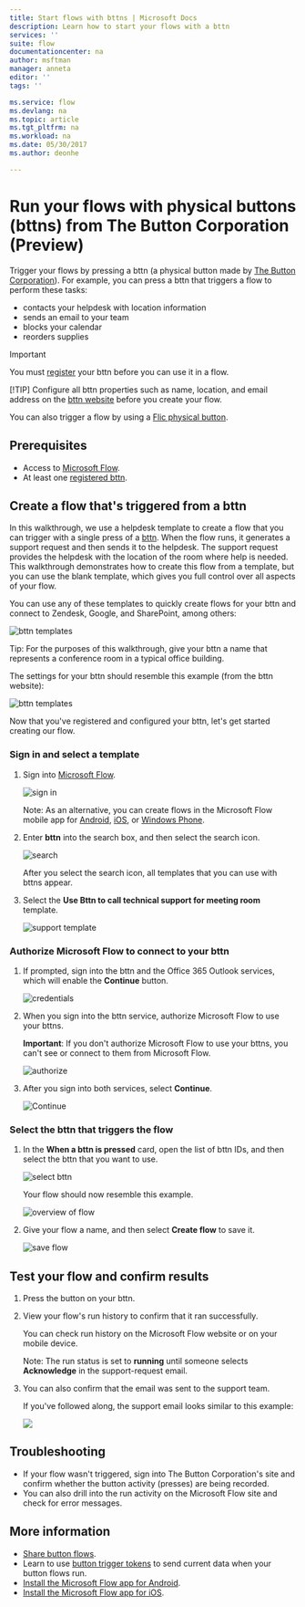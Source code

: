 ```yaml
---
title: Start flows with bttns | Microsoft Docs
description: Learn how to start your flows with a bttn
services: ''
suite: flow
documentationcenter: na
author: msftman
manager: anneta
editor: ''
tags: ''

ms.service: flow
ms.devlang: na
ms.topic: article
ms.tgt_pltfrm: na
ms.workload: na
ms.date: 05/30/2017
ms.author: deonhe

---
```

# Run your flows with physical buttons (bttns) from The Button Corporation (Preview)
Trigger your flows by pressing a bttn (a physical button made by [The Button Corporation](https://my.bt.tn/)). For example, you can press a bttn that triggers a flow to perform these tasks:

* contacts your helpdesk with location information
* sends an email to your team
* blocks your calendar
* reorders supplies

> [!IMPORTANT]
> You must [register](https://my.bt.tn/) your bttn before you can use it in a flow.
> 
> [!TIP]
> Configure all bttn properties such as name, location, and email address on the [bttn website](https://my.bt.tn/) before you create your flow.
> 
> 

You can also trigger a flow by using a [Flic physical button](flic-button-flows.md).

## Prerequisites
* Access to [Microsoft Flow](https://flow.microsoft.com).
* At least one [registered bttn](https://my.bt.tn/).

## Create a flow that's triggered from a bttn
In this walkthrough, we use a helpdesk template to create a flow that you can trigger with a single press of a [bttn](https://my.bt.tn/). When the flow runs, it generates a support request and then sends it to the helpdesk. The support request provides the helpdesk with the location of the room where help is needed. This walkthrough demonstrates how to create this flow from a template, but you can use the blank template, which gives you full control over all aspects of your flow.

You can use any of these templates to quickly create flows for your bttn and connect to Zendesk, Google, and SharePoint, among others:

![bttn templates](./media/bttn-button-flows/bttn-templates.png)

Tip: For the purposes of this walkthrough, give your bttn a name that represents a conference room in a typical office building.

The settings for your bttn should resemble this example (from the bttn website):

![bttn templates](./media/bttn-button-flows/bttn-config.png)

Now that you've registered and configured your bttn, let's get started creating our flow.

### Sign in and select a template
1. Sign into [Microsoft Flow](https://flow.microsoft.com).
   
    ![sign in](./media/bttn-button-flows/sign-into-flow.png)
   
    Note: As an alternative, you can create flows in the Microsoft Flow mobile app for [Android](https://aka.ms/flowmobiledocsandroid), [iOS](https://aka.ms/flowmobiledocsios), or [Windows Phone](https://aka.ms/flowmobilewindows).
2. Enter **bttn** into the search box, and then select the search icon.
   
    ![search](./media/bttn-button-flows/bttn-search-template.png)
   
    After you select the search icon, all templates that you can use with bttns appear.
3. Select the **Use Bttn to call technical support for meeting room** template.
   
    ![support template](./media/bttn-button-flows/bttn-select-template.png)

### Authorize Microsoft Flow to connect to your bttn
1. If prompted, sign into the bttn and the Office 365 Outlook services, which will enable the **Continue** button.
   
    ![credentials](./media/bttn-button-flows/bttn-provide-credentials.png)
2. When you sign into the bttn service, authorize Microsoft Flow to use your bttns.
   
    **Important**: If you don't authorize Microsoft Flow to use your bttns, you can't see or connect to them from Microsoft Flow.
   
    ![authorize](./media/bttn-button-flows/authorize-bttn.png)
3. After you sign into both services, select **Continue**.
   
    ![Continue](./media/bttn-button-flows/continue.png)

### Select the bttn that triggers the flow
1. In the **When a bttn is pressed** card, open the list of bttn IDs, and then select the bttn that you want to use.
   
    ![select bttn](./media/bttn-button-flows/bttn-id.png)
   
    Your flow should now resemble this example.
   
    ![overview of flow](./media/bttn-button-flows/bttn-done.png)
2. Give your flow a name, and then select **Create flow** to save it.
   
     ![save flow](./media/bttn-button-flows/save.png)

## Test your flow and confirm results
1. Press the button on your bttn.
2. View your flow's run history to confirm that it ran successfully.
   
    You can check run history on the Microsoft Flow website or on your mobile device.
   
    Note: The run status is set to **running** until someone selects **Acknowledge** in the support-request email.
3. You can also confirm that the email was sent to the support team.
   
    If you've followed along, the support email looks similar to this example:
   
    ![](./media/bttn-button-flows/support-request-email.png)

## Troubleshooting
* If your flow wasn't triggered, sign into The Button Corporation's site and confirm whether the button activity (presses) are being recorded.
* You can also drill into the run activity on the Microsoft Flow site and check for error messages.

## More information
* [Share button flows](share-buttons.md).
* Learn to use [button trigger tokens](introduction-to-button-trigger-tokens.md) to send current data when your button flows run.
* [Install the Microsoft Flow app for Android](https://aka.ms/flowmobiledocsandroid).
* [Install the Microsoft Flow app for iOS](https://aka.ms/flowmobiledocsios).

